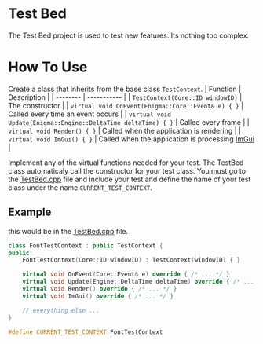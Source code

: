 # Test Bed
The Test Bed project is used to test new features. Its nothing too complex.

# How To Use
Create a class that inherits from the base class `TestContext`.
| Function | Description |
| -------- | ----------- |
| `TestContext(Core::ID windowID)` | The constructor |
| `virtual void OnEvent(Enigma::Core::Event& e) { }` | Called every time an event occurs |
| `virtual void Update(Enigma::Engine::DeltaTime deltaTime) { }` | Called every frame |
| `virtual void Render() { }` | Called when the application is rendering |
| `virtual void ImGui() { }` | Called when the application is processing [ImGui](../Docs/Enigma/Core/ImGui.md) |

Implement any of the virtual functions needed for your test.
The TestBed class automaticaly call the constructor for your test class.
You must go to the [TestBed.cpp](src/TestBed.cpp) file and include your test and define the name of your test class under the name `CURRENT_TEST_CONTEXT`.

## Example
this would be in the [TestBed.cpp](src/TestBed.cpp) file.
``` c++
class FontTestContext : public TestContext {
public:
    FontTestContext(Core::ID windowID) : TestContext(windowID) { }

    virtual void OnEvent(Core::Event& e) override { /* ... */ }
    virtual void Update(Engine::DeltaTime deltaTime) override { /* ... */ }
    virtual void Render() override { /* ... */ }
    virtual void ImGui() override { /* ... */ }

    // everything else ...
}

#define CURRENT_TEST_CONTEXT FontTestContext
```